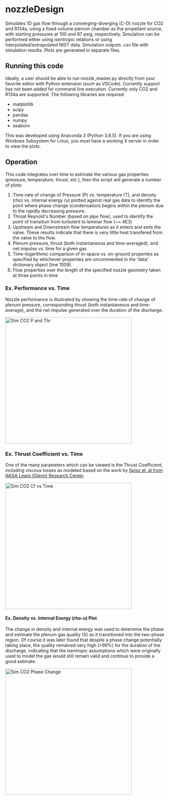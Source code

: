 # nozzleDesign
Simulates 1D gas flow through a converging-diverging (C-D) nozzle for CO2 and R134a, using a fixed-volume plenum chamber as the propellant source, with starting pressures at 100 and 87 psig, respectively. Simulation can be performed either using isentropic relations or using interpolated/extrapolated NIST data. Simulation outputs .csv file with simulation results. Plots are generated in separate files.

## Running this code
Ideally, a user should be able to run nozzle_master.py directly from your favorite editor with Python extension (such as VSCode). Currently support has not been added for command line execution. Currently only CO2 and R134a are supported. The following libraries are required:

- matplotlib
- scipy
- pandas
- numpy
- seaborn

This was developed using Anaconda 3 (Python 3.8.5). If you are using Windows Subsystem for Linux, you must have a working X server in order to view the plots.

## Operation
This code integrates over time to estimate the various gas properties (pressure, temperature, thrust, etc.), then the script will generate a number of plots:

1. Time-rate of change of Pressure (P) vs. temperature (T), and density (rho) vs. internal energy (u) plotted against real gas data to identify the point where phase change (condensation) begins within the plenum due to the rapidly decreasing pressure.
2. Throat Reynold's Number (based on pipe flow), used to identify the point of transition from turbulent to laminar flow (~< 4E3)
3. Upstream and Downstream flow temperatures as it enters and exits the valve. These results indicate that there is very little heat transfered from the valve to the flow.
4. Plenum pressure, thrust (both instantaneous and time-averaged), and net impulse vs. time for a given gas
5. Time-logarithmic comparison of in-space vs. on-ground properties as specified by whichever properties are uncommented in the 'data' dictionary object (line 1009).
6. Flow properties over the length of the specified nozzle geometry taken at three points in time

### Ex. Performance vs. Time
Nozzle performance is illustrated by showing the time-rate of change of plenum pressure, corresponding thrust (both instantaneous and time-average), and the net impulse generated over the duration of the discharge.

<img src="https://github.com/jwday/Thesis/blob/master/figures/simresults/Sim_Thrust_and_Impulse_CO2.png" alt="Sim CO2 P and Thr" height="400">

### Ex. Thrust Coefficient vs. Time
One of the many parameters which can be viewed is the Thrust Coefficient, including viscous losses as modeled based on the work by [Spisz et. al from NASA Lewis (Glenn) Research Center](https://ntrs.nasa.gov/api/citations/19650027295/downloads/19650027295.pdf).

<img src="https://github.com/jwday/Thesis/blob/master/figures/simresults/Thrust_Coeff_and_Visc_Losses_CO2.png" alt="Sim CO2 Cf vs Time" height="400">

#### Ex. Density vs. Internal Energy (rho-u) Plot
The change in density and internal energy was used to determine the phase and estimate the plenum gas quality (X) as it transitioned into the two-phase region. Of course it was later found that despite a phase change potentially taking place, the quality remained very high (>99%) for the duration of the discharge, indicating that the isentropic assumptions which were originally used to model the gas would still remain valid and continue to provide a good estimate.

<img src="https://github.com/jwday/Thesis/blob/master/figures/simresults/rho-u_CO2_Phase-Region-Plot.png" alt="Sim CO2 Phase Change" height="400">
